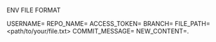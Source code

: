 ENV FILE FORMAT

USERNAME=<your github username>
REPO_NAME=<the github reponame for this project>
ACCESS_TOKEN=<your github access token>
BRANCH=<branch name to commit to>
FILE_PATH=<path/to/your/file.txt>
COMMIT_MESSAGE=<Your commit message here>
NEW_CONTENT=.